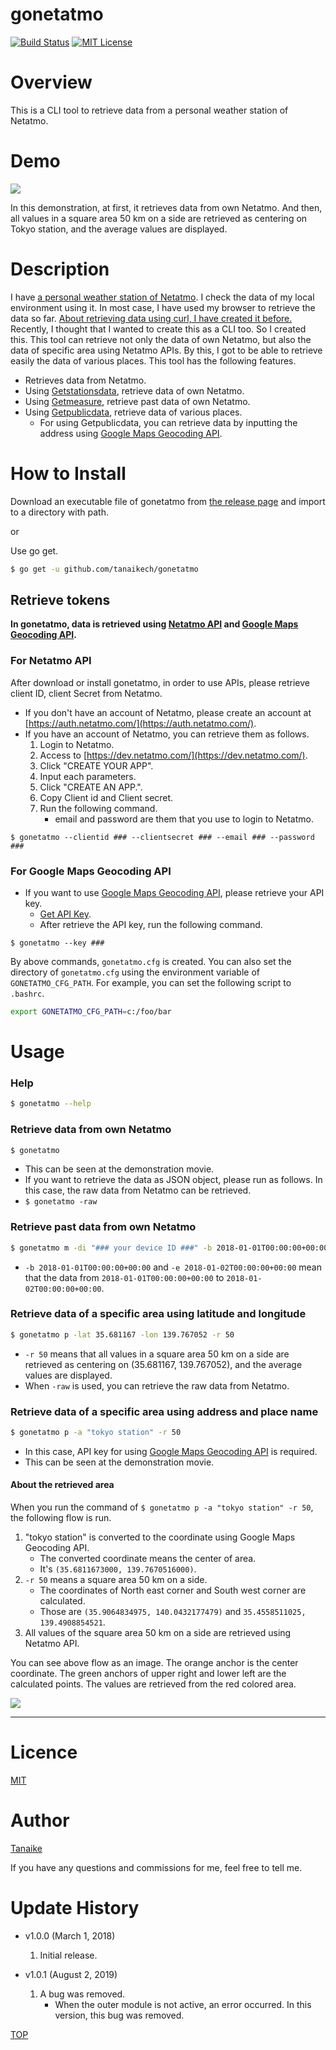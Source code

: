 # gonetatmo

<a name="top"></a>
[![Build Status](https://travis-ci.org/tanaikech/gonetatmo.svg?branch=master)](https://travis-ci.org/tanaikech/gonetatmo)
[![MIT License](http://img.shields.io/badge/license-MIT-blue.svg?style=flat)](LICENCE)

<a name="overview"></a>

# Overview

This is a CLI tool to retrieve data from a personal weather station of Netatmo.

# Demo

![](images/demo.gif)

In this demonstration, at first, it retrieves data from own Netatmo. And then, all values in a square area 50 km on a side are retrieved as centering on Tokyo station, and the average values are displayed.

<a name="description"></a>

# Description

I have [a personal weather station of Netatmo](https://www.netatmo.com/en-US/product/weather/weatherstation). I check the data of my local environment using it. In most case, I have used my browser to retrieve the data so far. [About retrieving data using curl, I have created it before.](https://github.com/tanaikech/cui4netatmo) Recently, I thought that I wanted to create this as a CLI too. So I created this. This tool can retrieve not only the data of own Netatmo, but also the data of specific area using Netatmo APIs. By this, I got to be able to retrieve easily the data of various places. This tool has the following features.

- Retrieves data from Netatmo.
- Using [Getstationsdata](https://dev.netatmo.com/resources/technical/reference/weatherstation/getstationsdata), retrieve data of own Netatmo.
- Using [Getmeasure](https://dev.netatmo.com/resources/technical/reference/common/getmeasure), retrieve past data of own Netatmo.
- Using [Getpublicdata](https://dev.netatmo.com/en-US/resources/technical/reference/weatherapi/getpublicdata), retrieve data of various places.
  - For using Getpublicdata, you can retrieve data by inputting the address using [Google Maps Geocoding API](https://developers.google.com/maps/documentation/geocoding/intro?hl=en).

# How to Install

Download an executable file of gonetatmo from [the release page](https://github.com/tanaikech/gonetatmo/releases) and import to a directory with path.

or

Use go get.

```bash
$ go get -u github.com/tanaikech/gonetatmo
```

## Retrieve tokens

**In gonetatmo, data is retrieved using [Netatmo API](https://dev.netatmo.com/en-US/resources/technical/reference) and [Google Maps Geocoding API](https://developers.google.com/maps/documentation/geocoding/intro?hl=en).**

### For Netatmo API

After download or install gonetatmo, in order to use APIs, please retrieve client ID, client Secret from Netatmo.

- If you don't have an account of Netatmo, please create an account at [https://auth.netatmo.com/](https://auth.netatmo.com/).
- If you have an account of Netatmo, you can retrieve them as follows.
  1. Login to Netatmo.
  1. Access to [https://dev.netatmo.com/](https://dev.netatmo.com/).
  1. Click "CREATE YOUR APP".
  1. Input each parameters.
  1. Click "CREATE AN APP.".
  1. Copy Client id and Client secret.
  1. Run the following command.
     - email and password are them that you use to login to Netatmo.

```
$ gonetatmo --clientid ### --clientsecret ### --email ### --password ###
```

### For Google Maps Geocoding API

- If you want to use [Google Maps Geocoding API](https://developers.google.com/maps/documentation/geocoding/intro?hl=en), please retrieve your API key.
  - [Get API Key](https://developers.google.com/maps/documentation/geocoding/get-api-key?hl=en).
  - After retrieve the API key, run the following command.

```
$ gonetatmo --key ###
```

By above commands, `gonetatmo.cfg` is created. You can also set the directory of `gonetatmo.cfg` using the environment variable of `GONETATMO_CFG_PATH`. For example, you can set the following script to `.bashrc`.

```bash
export GONETATMO_CFG_PATH=c:/foo/bar
```

# Usage

### Help

```bash
$ gonetatmo --help
```

### Retrieve data from own Netatmo

```bash
$ gonetatmo
```

- This can be seen at the demonstration movie.
- If you want to retrieve the data as JSON object, please run as follows. In this case, the raw data from Netatmo can be retrieved.
- `$ gonetatmo -raw`

### Retrieve past data from own Netatmo

```bash
$ gonetatmo m -di "### your device ID ###" -b 2018-01-01T00:00:00+00:00 -e 2018-01-02T00:00:00+00:00
```

- `-b 2018-01-01T00:00:00+00:00` and `-e 2018-01-02T00:00:00+00:00` mean that the data from `2018-01-01T00:00:00+00:00` to `2018-01-02T00:00:00+00:00`.

### Retrieve data of a specific area using latitude and longitude

```bash
$ gonetatmo p -lat 35.681167 -lon 139.767052 -r 50
```

- `-r 50` means that all values in a square area 50 km on a side are retrieved as centering on (35.681167, 139.767052), and the average values are displayed.
- When `-raw` is used, you can retrieve the raw data from Netatmo.

### Retrieve data of a specific area using address and place name

```bash
$ gonetatmo p -a "tokyo station" -r 50
```

- In this case, API key for using [Google Maps Geocoding API](https://developers.google.com/maps/documentation/geocoding/intro?hl=en) is required.
- This can be seen at the demonstration movie.

#### About the retrieved area

When you run the command of `$ gonetatmo p -a "tokyo station" -r 50`, the following flow is run.

1. "tokyo station" is converted to the coordinate using Google Maps Geocoding API.
   - The converted coordinate means the center of area.
   - It's `(35.6811673000, 139.7670516000)`.
1. `-r 50` means a square area 50 km on a side.
   - The coordinates of North east corner and South west corner are calculated.
   - Those are `(35.9064834975, 140.0432177479)` and `35.4558511025, 139.4908854521`.
1. All values of the square area 50 km on a side are retrieved using Netatmo API.

You can see above flow as an image. The orange anchor is the center coordinate. The green anchors of upper right and lower left are the calculated points. The values are retrieved from the red colored area.

![](images/sample1.png)

---

<a name="licence"></a>

# Licence

[MIT](LICENCE)

<a name="author"></a>

# Author

[Tanaike](https://tanaikech.github.io/about/)

If you have any questions and commissions for me, feel free to tell me.

<a name="updatehistory"></a>

# Update History

- v1.0.0 (March 1, 2018)

  1. Initial release.

- v1.0.1 (August 2, 2019)

  1. A bug was removed.
     - When the outer module is not active, an error occurred. In this version, this bug was removed.

[TOP](#top)
